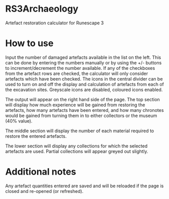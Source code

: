 # RS3Archaeology
Artefact restoration calculator for Runescape 3

# How to use
Input the number of damaged artefacts available in the list on the left. This can be done by entering the numbers manually or by using the +/- buttons to increment/decrement the number available.
If any of the checkboxes from the artefact rows are checked, the calculator will only consider artefacts which have been checked.
The icons in the central divider can be used to turn on and off the display and calculation of artefacts from each of the excavation sites. Greyscale icons are disabled, coloured icons enabled.

The output will appear on the right hand side of the page.
The top section will display how much experience will be gained from restoring the artefacts, how many artefacts have been entered, and how many chronotes would be gained from turning them in to either collectors or the museum (40% value).

The middle section will display the number of each material required to restore the entered artefacts.

The lower section will display any collections for which the selected artefacts are used. Partial collections will appear greyed out slightly.

# Additional notes
Any artefact quantities entered are saved and will be reloaded if the page is closed and re-opened (or refreshed).

